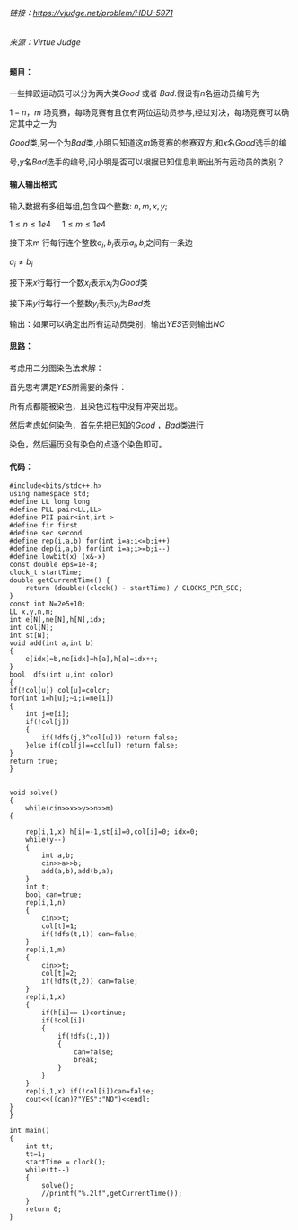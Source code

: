 
###### 链接：https://vjudge.net/problem/HDU-5971
###### 来源：Virtue Judge

#### 题目：
一些摔跤运动员可以分为两大类$Good$ 或者 $Bad$.假设有$n$名运动员编号为

$1-n$，$m$ 场竞赛，每场竞赛有且仅有两位运动员参与,经过对决，每场竞赛可以确定其中之一为

$Good$类,另一个为$Bad$类,小明只知道这$m$场竞赛的参赛双方,和$x$名$Good$选手的编

号,$y$名$Bad$选手的编号,问小明是否可以根据已知信息判断出所有运动员的类别？
 

#### 输入输出格式
输入数据有多组每组,包含四个整数: $n,m,x,y$;

$1\le n\le 1e4 \ \ \ \ \ 1\le m\le 1e4$

接下来m 行每行连个整数$a_i,b_i$表示$a_i,b_i$之间有一条边

$a_i\neq b_i$

接下来$x$行每行一个数$x_i$表示$x_i$为$Good$类

接下来$y$行每行一个整数$y_i$表示$y_i$为$Bad$类

 输出：如果可以确定出所有运动员类别，输出$YES$否则输出$NO$
 #### 思路：
考虑用二分图染色法求解：

首先思考满足$YES$所需要的条件：

所有点都能被染色，且染色过程中没有冲突出现。

然后考虑如何染色，首先先把已知的$Good$ ，$Bad$类进行

染色，然后遍历没有染色的点逐个染色即可。


#### 代码：
    #include<bits/stdc++.h>
    using namespace std;
    #define LL long long 
    #define PLL pair<LL,LL>
    #define PII pair<int,int >
    #define fir first
    #define sec second
    #define rep(i,a,b) for(int i=a;i<=b;i++)
    #define dep(i,a,b) for(int i=a;i>=b;i--)
    #define lowbit(x) (x&-x)
    const double eps=1e-8;
    clock_t startTime;
    double getCurrentTime() {
        return (double)(clock() - startTime) / CLOCKS_PER_SEC;
    }
    const int N=2e5+10;
    LL x,y,n,m;
    int e[N],ne[N],h[N],idx;
    int col[N];
    int st[N];
    void add(int a,int b)
    {
        e[idx]=b,ne[idx]=h[a],h[a]=idx++;
    }
    bool  dfs(int u,int color)
    {
    if(!col[u]) col[u]=color;
    for(int i=h[u];~i;i=ne[i])
    {
        int j=e[i];
        if(!col[j])
        {
            if(!dfs(j,3^col[u])) return false;
        }else if(col[j]==col[u]) return false;
    }
    return true;
    }


    void solve()
    {
        while(cin>>x>>y>>n>>m)
    {

        rep(i,1,x) h[i]=-1,st[i]=0,col[i]=0; idx=0;
        while(y--)
        {
            int a,b;
            cin>>a>>b;
            add(a,b),add(b,a);
        }
        int t;
        bool can=true;
        rep(i,1,n) 
        {
            cin>>t;
            col[t]=1;
            if(!dfs(t,1)) can=false;
        }
        rep(i,1,m)
        {
            cin>>t;
            col[t]=2;
            if(!dfs(t,2)) can=false;
        }
        rep(i,1,x) 
        {
            if(h[i]==-1)continue;
            if(!col[i])
            {
                if(!dfs(i,1)) 
                {
                    can=false;
                    break;
                }
            }
        }
        rep(i,1,x) if(!col[i])can=false;
        cout<<((can)?"YES":"NO")<<endl;
    }
    }

    int main()
    {
        int tt;
        tt=1;
        startTime = clock();
        while(tt--)
        {
            solve();
            //printf("%.2lf",getCurrentTime());
        }
        return 0;
    }
